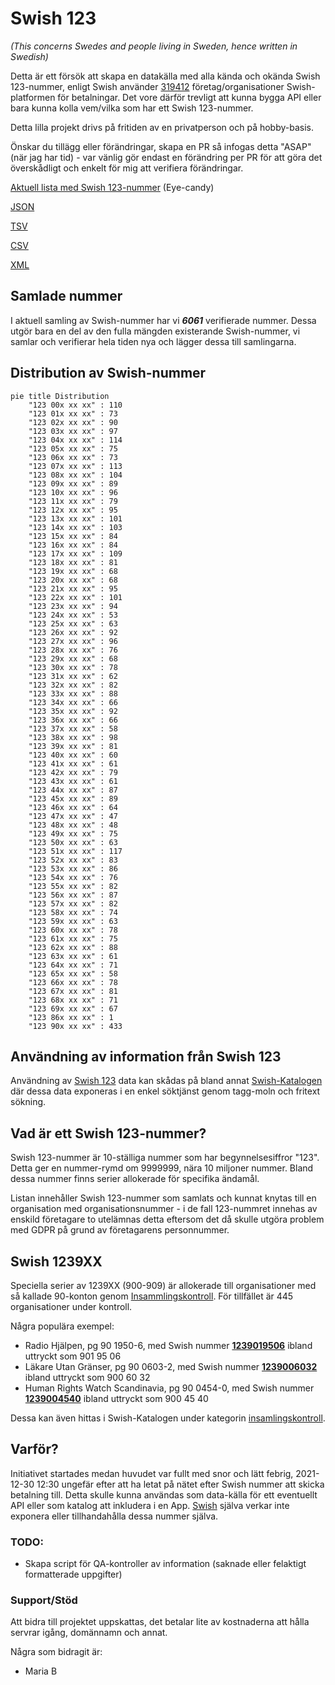 # Swish 123

*(This concerns Swedes and people living in Sweden, hence written in Swedish)*

Detta är ett försök att skapa en datakälla med alla kända och okända Swish 123-nummer, enligt Swish använder [319412](https://www.swish.nu/about-swish#Swish_in_numbers) företag/organisationer Swish-platformen för betalningar. Det vore därför trevligt att kunna bygga API eller bara kunna kolla vem/vilka som har ett Swish 123-nummer.

Detta lilla projekt drivs på fritiden av en privatperson och på hobby-basis.

Önskar du tillägg eller förändringar, skapa en PR så infogas detta "ASAP" (när jag har tid) - var vänlig gör endast en förändring per PR för att göra det överskådligt och enkelt för mig att verifiera förändringar.



[Aktuell lista med Swish 123-nummer](https://github.com/cisene/swish-123/blob/master/swish-123.md) (Eye-candy)

[JSON](https://github.com/cisene/swish-123/blob/master/json/swish-123-datasource.json)

[TSV](https://github.com/cisene/swish-123/blob/master/text/swish-123-datasource.tsv)

[CSV](https://github.com/cisene/swish-123/blob/master/text/swish-123-datasource.csv)

[XML](https://github.com/cisene/swish-123/blob/master/xml-data/swish-123-datasource.xml)



## Samlade nummer

I aktuell samling av Swish-nummer har vi ***6061*** verifierade nummer. Dessa utgör bara en del av den fulla mängden existerande Swish-nummer, vi samlar och verifierar hela tiden nya och lägger dessa till samlingarna.

## Distribution av Swish-nummer

```mermaid
pie title Distribution
    "123 00x xx xx" : 110
    "123 01x xx xx" : 73
    "123 02x xx xx" : 90
    "123 03x xx xx" : 97
    "123 04x xx xx" : 114
    "123 05x xx xx" : 75
    "123 06x xx xx" : 73
    "123 07x xx xx" : 113
    "123 08x xx xx" : 104
    "123 09x xx xx" : 89
    "123 10x xx xx" : 96
    "123 11x xx xx" : 79
    "123 12x xx xx" : 95
    "123 13x xx xx" : 101
    "123 14x xx xx" : 103
    "123 15x xx xx" : 84
    "123 16x xx xx" : 84
    "123 17x xx xx" : 109
    "123 18x xx xx" : 81
    "123 19x xx xx" : 68
    "123 20x xx xx" : 68
    "123 21x xx xx" : 95
    "123 22x xx xx" : 101
    "123 23x xx xx" : 94
    "123 24x xx xx" : 53
    "123 25x xx xx" : 63
    "123 26x xx xx" : 92
    "123 27x xx xx" : 96
    "123 28x xx xx" : 76
    "123 29x xx xx" : 68
    "123 30x xx xx" : 78
    "123 31x xx xx" : 62
    "123 32x xx xx" : 82
    "123 33x xx xx" : 88
    "123 34x xx xx" : 66
    "123 35x xx xx" : 92
    "123 36x xx xx" : 66
    "123 37x xx xx" : 58
    "123 38x xx xx" : 98
    "123 39x xx xx" : 81
    "123 40x xx xx" : 60
    "123 41x xx xx" : 61
    "123 42x xx xx" : 79
    "123 43x xx xx" : 61
    "123 44x xx xx" : 87
    "123 45x xx xx" : 89
    "123 46x xx xx" : 64
    "123 47x xx xx" : 47
    "123 48x xx xx" : 48
    "123 49x xx xx" : 75
    "123 50x xx xx" : 63
    "123 51x xx xx" : 117
    "123 52x xx xx" : 83
    "123 53x xx xx" : 86
    "123 54x xx xx" : 76
    "123 55x xx xx" : 82
    "123 56x xx xx" : 87
    "123 57x xx xx" : 82
    "123 58x xx xx" : 74
    "123 59x xx xx" : 63
    "123 60x xx xx" : 78
    "123 61x xx xx" : 75
    "123 62x xx xx" : 88
    "123 63x xx xx" : 61
    "123 64x xx xx" : 71
    "123 65x xx xx" : 58
    "123 66x xx xx" : 78
    "123 67x xx xx" : 81
    "123 68x xx xx" : 71
    "123 69x xx xx" : 67
    "123 86x xx xx" : 1
    "123 90x xx xx" : 433
```

## Användning av information från Swish 123

Användning av [Swish 123](https://github.com/cisene/swish-123) data kan skådas på bland annat [Swish-Katalogen](https://b19.se/swish-katalogen/) där dessa data exponeras i en enkel söktjänst genom tagg-moln och fritext sökning.



## Vad är ett Swish 123-nummer?

Swish 123-nummer är 10-ställiga nummer som har begynnelsesiffror "123". Detta ger en nummer-rymd om 9999999, nära 10 miljoner nummer. Bland dessa nummer finns serier allokerade för specifika ändamål. 

Listan innehåller Swish 123-nummer som samlats och kunnat knytas till en organisation med organisationsnummer - i de fall 123-nummret innehas av enskild företagare to utelämnas detta eftersom det då skulle utgöra problem med GDPR på grund av företagarens personnummer.



## Swish 1239XX

Speciella serier av 1239XX (900-909) är allokerade till organisationer med så kallade 90-konton genom [Insammlingskontroll](https://www.insamlingskontroll.se/90-konto-organisationer/). För tillfället är 445 organisationer under kontroll.

Några populära exempel:

* Radio Hjälpen, pg 90 1950-6, med Swish nummer **[1239019506](https://b19.se/swish-katalogen/1239019506)** ibland uttryckt som 901 95 06
* Läkare Utan Gränser, pg 90 0603-2, med Swish nummer **[1239006032](https://b19.se/swish-katalogen/1239006032)** ibland uttryckt som 900 60 32
* Human Rights Watch Scandinavia, pg 90 0454-0, med Swish nummer **[1239004540](https://b19.se/swish-katalogen/1239004540)** ibland uttryckt som 900 45 40

Dessa kan även hittas i Swish-Katalogen under kategorin [insamlingskontroll](https://b19.se/swish-katalogen/k/insamlingskontroll).



## Varför?

Initiativet startades medan huvudet var fullt med snor och lätt febrig, 2021-12-30 12:30 ungefär efter att ha letat på nätet efter Swish nummer att skicka betalning till. Detta skulle kunna användas som data-källa för ett eventuellt API eller som katalog att inkludera i en App. [Swish](https://swish.nu/) själva verkar inte exponera eller tillhandahålla dessa nummer själva. 



### TODO:

* Skapa script för QA-kontroller av information (saknade eller felaktigt formatterade uppgifter)


### Support/Stöd

Att bidra till projektet uppskattas, det betalar lite av kostnaderna att hålla servrar igång, domännamn och annat.

Några som bidragit är:
* Maria B
